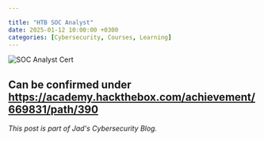 ```yaml
---

title: "HTB SOC Analyst"
date: 2025-01-12 10:00:00 +0300
categories: [Cybersecurity, Courses, Learning]
---
```


![SOC Analyst Cert](/assets/img/SOC0-Analyst.png)

Can be confirmed under https://academy.hackthebox.com/achievement/669831/path/390
---

*This post is part of Jad's Cybersecurity Blog.*
